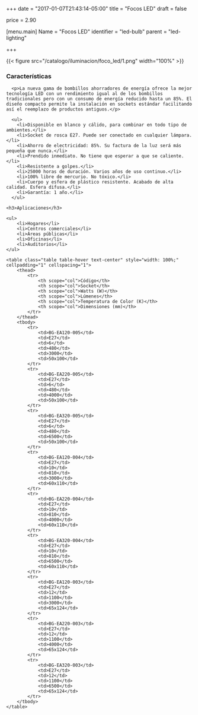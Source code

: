 +++
date = "2017-01-07T21:43:14-05:00"
title = "Focos LED"
draft = false

price = 2.90

[menu.main]
Name = "Focos LED"
identifier = "led-bulb"
parent = "led-lighting"

+++
<div class="row">
  <div class="col-xs-12 col-lg-5">
    {{< figure src="/catalogo/iluminacion/foco_led/1.png" width="100%" >}}
  </div>
  <div class="col-xs-12 col-lg-7">
    <h3>Características</h3>

      <p>La nueva gama de bombillos ahorradores de energía ofrece la mejor tecnología LED con un rendimiento igual al de los bombillos tradicionales pero con un consumo de energía reducido hasta un 85%. El diseño compacto permite la instalación en sockets estándar facilitando así el reemplazo de productos antiguos.</p>
    
      <ul>
        <li>Disponible en blanco y cálido, para combinar en todo tipo de ambientes.</li>
        <li>Socket de rosca E27. Puede ser conectado en cualquier lámpara.</li>
        <li>Ahorro de electricidad: 85%. Su factura de la luz será más pequeña que nunca.</li>
        <li>Prendido inmediato. No tiene que esperar a que se caliente.</li>
        <li>Resistente a golpes.</li>
        <li>25000 horas de duración. Varios años de uso continuo.</li>
        <li>100% libre de mercurio. No tóxico.</li>
        <li>Cuerpo y esfera de plástico resistente. Acabado de alta calidad. Esfera difusa.</li>
        <li>Garantía: 1 año.</li>
      </ul>

    <h3>Aplicaciones</h3>

    <ul>
        <li>Hogares</li>
        <li>Centros comerciales</li>
        <li>Áreas públicas</li>
        <li>Oficinas</li>
        <li>Auditorios</li>
    </ul>

    <table class="table table-hover text-center" style="width: 100%;" cellpadding="1" cellspacing="1">
        <thead>
            <tr>
                <th scope="col">Código</th>
                <th scope="col">Socket</th>
                <th scope="col">Watts (W)</th>
                <th scope="col">Lúmenes</th>
                <th scope="col">Temperatura de Color (K)</th>
                <th scope="col">Dimensiones (mm)</th>
            </tr>
        </thead>
        <tbody>
            <tr>
                <td>BG-EA120-005</td>
                <td>E27</td>
                <td>6</td>
                <td>480</td>
                <td>3000</td>
                <td>50x100</td>
            </tr>
            <tr>
                <td>BG-EA220-005</td>
                <td>E27</td>
                <td>6</td>
                <td>480</td>
                <td>4000</td>
                <td>50x100</td>
            </tr>
            <tr>
                <td>BG-EA320-005</td>
                <td>E27</td>
                <td>6</td>
                <td>480</td>
                <td>6500</td>
                <td>50x100</td>
            </tr>
            <tr>
                <td>BG-EA120-004</td>
                <td>E27</td>
                <td>10</td>
                <td>810</td>
                <td>3000</td>
                <td>60x110</td>
            </tr>
            <tr>
                <td>BG-EA220-004</td>
                <td>E27</td>
                <td>10</td>
                <td>810</td>
                <td>4000</td>
                <td>60x110</td>
            </tr>
            <tr>
                <td>BG-EA320-004</td>
                <td>E27</td>
                <td>10</td>
                <td>810</td>
                <td>6500</td>
                <td>60x110</td>
            </tr>
            <tr>
                <td>BG-EA120-003</td>
                <td>E27</td>
                <td>12</td>
                <td>1100</td>
                <td>3000</td>
                <td>65x124</td>
            </tr>
            <tr>
                <td>BG-EA220-003</td>
                <td>E27</td>
                <td>12</td>
                <td>1100</td>
                <td>4000</td>
                <td>65x124</td>
            </tr>
            <tr>
                <td>BG-EA320-003</td>
                <td>E27</td>
                <td>12</td>
                <td>1100</td>
                <td>6500</td>
                <td>65x124</td>
            </tr>
        </tbody>
    </table>
  </div>
</div>
